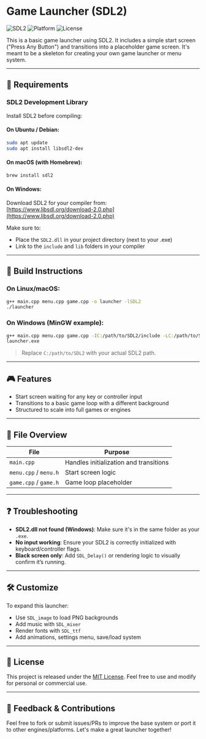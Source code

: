 # Game Launcher (SDL2)

![SDL2](https://img.shields.io/badge/Library-SDL2-blue)
![Platform](https://img.shields.io/badge/Platform-Windows%20%7C%20Linux%20%7C%20macOS-lightgrey)
![License](https://img.shields.io/badge/License-MIT-green)

This is a basic game launcher using SDL2. It includes a simple start screen ("Press Any Button") and transitions into a placeholder game screen. It's meant to be a skeleton for creating your own game launcher or menu system.

---

## 🧰 Requirements

### SDL2 Development Library
Install SDL2 before compiling:

#### On Ubuntu / Debian:
```bash
sudo apt update
sudo apt install libsdl2-dev
```

#### On macOS (with Homebrew):
```bash
brew install sdl2
```

#### On Windows:
Download SDL2 for your compiler from:  
[https://www.libsdl.org/download-2.0.php](https://www.libsdl.org/download-2.0.php)

Make sure to:
- Place the `SDL2.dll` in your project directory (next to your .exe)
- Link to the `include` and `lib` folders in your compiler

---

## 🧱 Build Instructions

### On Linux/macOS:
```bash
g++ main.cpp menu.cpp game.cpp -o launcher -lSDL2
./launcher
```

### On Windows (MinGW example):
```bash
g++ main.cpp menu.cpp game.cpp -IC:/path/to/SDL2/include -LC:/path/to/SDL2/lib -lmingw32 -lSDL2main -lSDL2 -o launcher.exe
launcher.exe
```

> Replace `C:/path/to/SDL2` with your actual SDL2 path.

---

## 🎮 Features

- Start screen waiting for any key or controller input
- Transitions to a basic game loop with a different background
- Structured to scale into full games or engines

---

## 📁 File Overview

| File       | Purpose                                 |
|------------|-----------------------------------------|
| `main.cpp` | Handles initialization and transitions  |
| `menu.cpp` / `menu.h` | Start screen logic            |
| `game.cpp` / `game.h` | Game loop placeholder         |

---

## ❓ Troubleshooting

- **SDL2.dll not found (Windows)**: Make sure it's in the same folder as your `.exe`.
- **No input working**: Ensure your SDL2 is correctly initialized with keyboard/controller flags.
- **Black screen only**: Add `SDL_Delay()` or rendering logic to visually confirm it’s running.

---

## 🛠️ Customize

To expand this launcher:
- Use `SDL_image` to load PNG backgrounds
- Add music with `SDL_mixer`
- Render fonts with `SDL_ttf`
- Add animations, settings menu, save/load system

---

## 📜 License

This project is released under the [MIT License](https://opensource.org/licenses/MIT). Feel free to use and modify for personal or commercial use.

---

## 💬 Feedback & Contributions

Feel free to fork or submit issues/PRs to improve the base system or port it to other engines/platforms. Let's make a great launcher together!